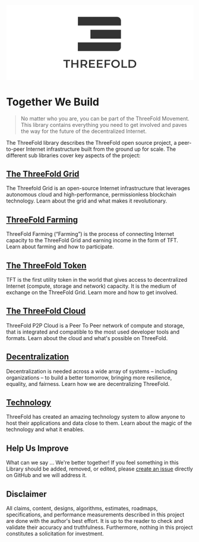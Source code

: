 
![](img/home_header_logo.png)

# Together We Build

> No matter who you are, you can be part of the ThreeFold Movement. This library contains everything you need to get involved and paves the way for the future of the decentralized Internet.

The ThreeFold library describes the ThreeFold open source project, a peer-to-peer Internet infrastructure built from the ground up for scale. The different sub libraries cover key aspects of the project:

## [The ThreeFold Grid](@grid_home)

The Threefold Grid is an open-source Internet infrastructure that leverages autonomous cloud and high-performance, permissionless blockchain technology. Learn about the grid and what makes it revolutionary.

## [ThreeFold Farming](@farming_intro)

ThreeFold Farming (“Farming”) is the process of connecting Internet capacity to the ThreeFold Grid and earning income in the form of TFT. Learn about farming and how to participate.

## [The ThreeFold Token](@tokens_home)

TFT is the first utility token in the world that gives access to decentralized Internet (compute, storage and network) capacity. It is the medium of exchange on the ThreeFold Grid. Learn more and how to get involved.

## [The ThreeFold Cloud](@cloud_home)

ThreeFold P2P Cloud is a Peer To Peer network of compute and storage, that is integrated and compatible to the most used developer tools and formats. Learn about the cloud and what's possible on ThreeFold.

## [Decentralization](@decentralization)

Decentralization is needed across a wide array of systems – including organizations – to build a better tomorrow, bringing more resilience, equality, and fairness. Learn how we are decentralizing ThreeFold.

## [Technology](@technology)

ThreeFold has created an amazing technology system to allow anyone to host their applications and data close to them. Learn about the magic of the technology and what it enables.

## Help Us Improve

What can we say ... We're better together! If you feel something in this Library should be added, removed, or edited, please [create an issue](https://github.com/threefoldfoundation/info_threefold_pub/issues) directly on GitHub and we will address it.

## Disclaimer

All claims, content, designs, algorithms, estimates, roadmaps, specifications, and performance measurements described in this project are done with the author's best effort. It is up to the reader to check and validate their accuracy and truthfulness. Furthermore, nothing in this project constitutes a solicitation for investment.